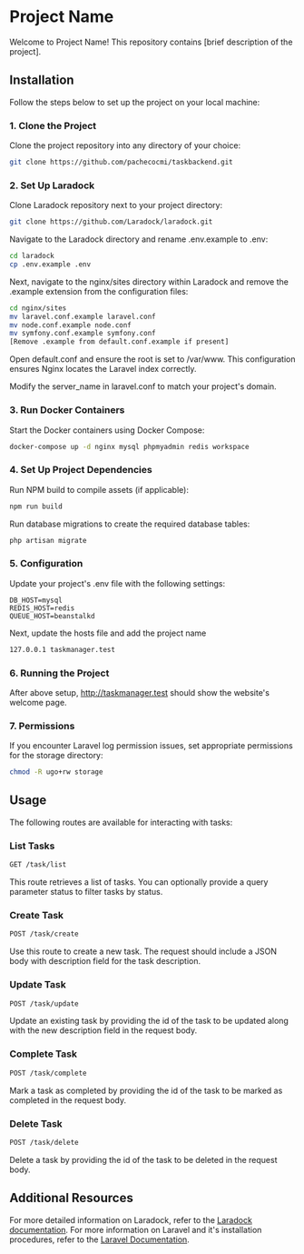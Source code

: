 # Project Name

Welcome to Project Name! This repository contains [brief description of the project].
## Installation

Follow the steps below to set up the project on your local machine:
### 1. Clone the Project

Clone the project repository into any directory of your choice:

```bash
git clone https://github.com/pachecocmi/taskbackend.git
```
### 2. Set Up Laradock

Clone Laradock repository next to your project directory:

```bash
git clone https://github.com/Laradock/laradock.git
```
Navigate to the Laradock directory and rename .env.example to .env:

```bash
cd laradock
cp .env.example .env
```
Next, navigate to the nginx/sites directory within Laradock and remove the .example extension from the configuration files:

```bash
cd nginx/sites
mv laravel.conf.example laravel.conf
mv node.conf.example node.conf
mv symfony.conf.example symfony.conf
[Remove .example from default.conf.example if present]
```
Open default.conf and ensure the root is set to /var/www. This configuration ensures Nginx locates the Laravel index correctly.

Modify the server_name in laravel.conf to match your project's domain.
### 3. Run Docker Containers

Start the Docker containers using Docker Compose:

```bash
docker-compose up -d nginx mysql phpmyadmin redis workspace
```
### 4. Set Up Project Dependencies

Run NPM build to compile assets (if applicable):

```bash
npm run build
```
Run database migrations to create the required database tables:

```bash
php artisan migrate
```
### 5. Configuration

Update your project's .env file with the following settings:

```dotenv
DB_HOST=mysql
REDIS_HOST=redis
QUEUE_HOST=beanstalkd
```

Next, update the hosts file and add the project name
```bash
127.0.0.1 taskmanager.test
```

### 6. Running the Project

After above setup, http://taskmanager.test should show the website's welcome page.

### 7. Permissions

If you encounter Laravel log permission issues, set appropriate permissions for the storage directory:

```bash
chmod -R ugo+rw storage
```

## Usage

The following routes are available for interacting with tasks:
### List Tasks

```bash
GET /task/list
```

This route retrieves a list of tasks. You can optionally provide a query parameter status to filter tasks by status.


### Create Task

```bash
POST /task/create
```
Use this route to create a new task. The request should include a JSON body with description field for the task description.
### Update Task

```bash
POST /task/update
```

Update an existing task by providing the id of the task to be updated along with the new description field in the request body.
### Complete Task

```bash
POST /task/complete
```

Mark a task as completed by providing the id of the task to be marked as completed in the request body.
### Delete Task

```bash
POST /task/delete
```

Delete a task by providing the id of the task to be deleted in the request body.


## Additional Resources

For more detailed information on Laradock, refer to the <a href="https://laradock.io/getting-started/">Laradock documentation</a>.
For more information on Laravel and it's installation procedures, refer to the <a href="https://laravel.com/docs/11.x/installation">Laravel Documentation</a>.
